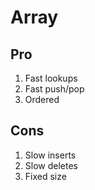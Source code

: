 # Array

## Pro

1. Fast lookups
2. Fast push/pop
3. Ordered

## Cons

1. Slow inserts
2. Slow deletes
3. Fixed size
